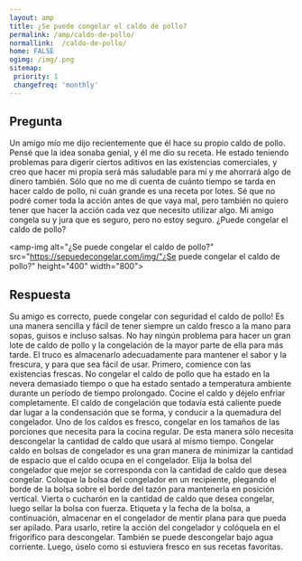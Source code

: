 ```yaml
---
layout: amp
title: ¿Se puede congelar el caldo de pollo?  
permalink: /amp/caldo-de-pollo/
normallink:  /caldo-de-pollo/
home: FALSE
ogimg: /img/.png
sitemap:
 priority: 1
 changefreq: 'monthly'
---
```




## Pregunta

Un amigo mío me dijo recientemente que él hace su propio caldo de pollo. Pensé que la idea sonaba genial, y él me dio su receta. He estado teniendo problemas para digerir ciertos aditivos en las existencias comerciales, y creo que hacer mi propia será más saludable para mí y me ahorrará algo de dinero también. Sólo que no me di cuenta de cuánto tiempo se tarda en hacer caldo de pollo, ni cuán grande es una receta por lotes. Sé que no podré comer toda la acción antes de que vaya mal, pero también no quiero tener que hacer la acción cada vez que necesito utilizar algo. Mi amigo congela su y jura que es seguro, pero no estoy seguro. ¿Puede congelar el caldo de pollo?


<amp-img alt="¿Se puede congelar el caldo de pollo?" src="https://sepuedecongelar.com/img/"¿Se puede congelar el caldo de pollo?" height="400" width="800"></amp-img>


## Respuesta

Su amigo es correcto, puede congelar con seguridad el caldo de pollo! Es una manera sencilla y fácil de tener siempre un caldo fresco a la mano para sopas, guisos e incluso salsas. No hay ningún problema para hacer un gran lote de caldo de pollo y la congelación de la mayor parte de ella para más tarde. El truco es almacenarlo adecuadamente para mantener el sabor y la frescura, y para que sea fácil de usar.
Primero, comience con las existencias frescas. No congelar el caldo de pollo que ha estado en la nevera demasiado tiempo o que ha estado sentado a temperatura ambiente durante un período de tiempo prolongado. Cocine el caldo y déjelo enfriar completamente. El caldo de congelación que todavía está caliente puede dar lugar a la condensación que se forma, y conducir a la quemadura del congelador.
Uno de los caldos es fresco, congelar en los tamaños de las porciones que necesita para la cocina regular. De esta manera sólo necesita descongelar la cantidad de caldo que usará al mismo tiempo. Congelar caldo en bolsas de congelador es una gran manera de minimizar la cantidad de espacio que el caldo ocupa en el congelador. Elija la bolsa del congelador que mejor se corresponda con la cantidad de caldo que desea congelar.
Coloque la bolsa del congelador en un recipiente, plegando el borde de la bolsa sobre el borde del tazón para mantenerla en posición vertical. Vierta o cucharón en la cantidad de caldo que desea congelar, luego sellar la bolsa con fuerza. Etiqueta y la fecha de la bolsa, a continuación, almacenar en el congelador de mentir plana para que pueda ser apilado. Para usarlo, retire la acción del congelador y colóquela en el frigorífico para descongelar. También se puede descongelar bajo agua corriente. Luego, úselo como si estuviera fresco en sus recetas favoritas.